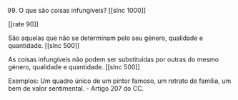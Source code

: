 99. O que são coisas infungíveis?
[[slnc 1000]]

[[rate 90]]

São aquelas que não se determinam pelo seu género, qualidade e quantidade.
[[slnc 500]]

As coisas infungíveis não podem ser substituídas por outras do mesmo género, qualidade e quantidade.
[[slnc 500]]

Exemplos: Um quadro único de um pintor famoso, um retrato de família, um bem de valor sentimental. - Artigo 207 do CC.
